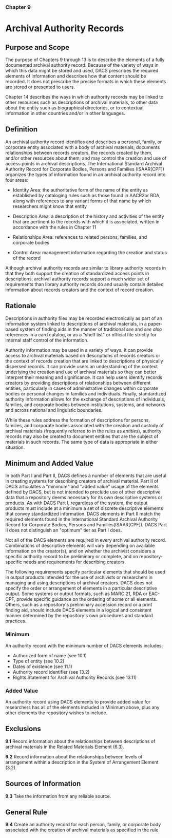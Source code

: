 ### Chapter 9 

# Archival Authority Records

## Purpose and Scope

The purpose of Chapters 9 through 13 is to describe the elements of a fully documented archival authority record. Because of the variety of ways in which this data might be stored and used, DACS prescribes the required elements of information and describes how that content should be recorded. It does not prescribe the precise formats in which these elements are stored or presented to users.

Chapter 14 describes the ways in which authority records may be linked to other resources such as descriptions of archival materials, to other data about the entity such as biographical directories, or to contextual information in other countries and/or in other languages.

## Definition

An archival authority record identifies and describes a personal, family, or corporate entity associated with a body of archival materials; documents relationships between records creators, the records created by them, and/or other resources about them; and may control the creation and use of access points in archival descriptions. The International Standard Archival Authority Record for Corporate Bodies, Persons and Families (ISAAR[CPF]) organizes the types of information found in an archival authority record into four areas:

*   Identity Area: the authoritative form of the name of the entity as established by cataloging rules such as those found in AACR2or RDA, along with references to any variant forms of that name by which researchers might know that entity

*   Description Area: a description of the history and activities of the entity that are pertinent to the records with which it is associated, written in accordance with the rules in Chapter 11

*   Relationships Area: references to related persons, families, and corporate bodies

*   Control Area: management information regarding the creation and status of the record

Although archival authority records are similar to library authority records in that they both support the creation of standardized access points in descriptions, archival authority records support a much wider set of requirements than library authority records do and usually contain detailed information about records creators and the context of record creation.

## Rationale

Descriptions in authority files may be recorded electronically as part of an information system linked to descriptions of archival materials, in a paper-based system of finding aids in the manner of traditional _see_ and _see also_ references in a card catalog, or as a "shelf list" or official file strictly for internal staff control of the information.

Authority information may be used in a variety of ways. It can provide access to archival materials based on descriptions of records creators or the context of records creation that are linked to descriptions of physically dispersed records. It can provide users an understanding of the context underlying the creation and use of archival materials so they can better interpret their meaning and significance. It can help users identify records creators by providing descriptions of relationships between different entities, particularly in cases of administrative changes within corporate bodies or personal changes in families and individuals. Finally, standardized authority information allows for the exchange of descriptions of individuals, families, and corporate bodies between institutions, systems, and networks and across national and linguistic boundaries.

While these rules address the formation of descriptions for persons, families, and corporate bodies associated with the creation and custody of archival materials (frequently referred to in the rules as _entities_), authority records may also be created to document entities that are the subject of materials in such records. The same type of data is appropriate in either situation.

## Minimum and Added Value

In both Part I and Part II, DACS defines a number of elements that are useful in creating systems for describing creators of archival material. Part II of DACS articulates a "minimum" and "added value" usage of the elements defined by DACS, but is not intended to preclude use of other descriptive data that a repository deems necessary for its own descriptive systems or products. As with DACS Part I, regardless of the system, the output products must include at a minimum a set of discrete descriptive elements that convey standardized information. DACS elements in Part II match the required elements found in the International Standard Archival Authority Record for Corporate Bodies, Persons and Families(ISAAR[CPF])_._ DACS Part II does not distinguish an "optimum" tier as Part I does.

Not all of the DACS elements are required in every archival authority record. Combinations of descriptive elements will vary depending on available information on the creator(s), and on whether the archivist considers a specific authority record to be preliminary or complete, and on repository-specific needs and requirements for describing creators.

The following requirements specify particular elements that should be used in output products intended for the use of archivists or researchers in managing and using descriptions of archival creators. DACS does not specify the order or arrangement of elements in a particular descriptive output. Some systems or output formats, such as MARC 21, RDA or EAC-CPF, provide specific guidance on the ordering of some or all elements. Others, such as a repository's preliminary accession record or a print finding aid, should include DACS elements in a logical and consistent manner determined by the repository's own procedures and standard practices.

### Minimum

An authority record with the minimum number of DACS elements includes:

*   Authorized form of name (see 10.1)
*   Type of entity (see 10.2)
*   Dates of existence (see 11.1)
*   Authority record identifier (see 13.2)
*   Rights Statement for Archival Authority Records (see 13.11)

### Added Value

An authority record using DACS elements to provide added value for researchers has all of the elements included in Minimum above, plus any other elements the repository wishes to include.

## Exclusions

**9.1** Record information about the relationships between descriptions of archival materials in the Related Materials Element (6.3).

**9.2** Record information about the relationships between levels of arrangement within a description in the System of Arrangement Element (3.2).

## Sources of Information

**9.3** Take the information from any reliable source.

## General Rule

**9.4** Create an authority record for each person, family, or corporate body associated with the creation of archival materials as specified in the rule
